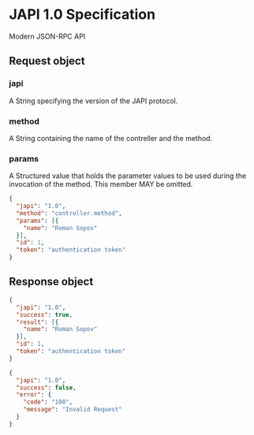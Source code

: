 # JAPI 1.0 Specification

Modern JSON-RPC API

## Request object

### japi

A String specifying the version of the JAPI protocol.

### method

A String containing the name of the contreller and the method.

### params

A Structured value that holds the parameter values to be used during the invocation of the method. This member MAY be omitted.

```json
{
  "japi": "1.0",
  "method": "controller.method",
  "params": [{
    "name": "Roman Sopov"
  }],
  "id": 1,
  "token": "authentication token"
}
```

## Response object

```json
{
  "japi": "1.0",
  "success": true,
  "result": [{
    "name": "Roman Sopov"
  }],
  "id": 1,
  "token": "authentication token"
}
```

```json
{
  "japi": "1.0",
  "success": false,
  "error": {
    "code": "100",
    "message": "Invalid Request"
  }
}
```
